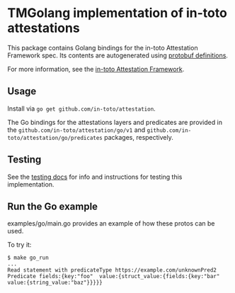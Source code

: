 # TMGolang implementation of in-toto attestations

This package contains Golang bindings for the in-toto Attestation Framework
spec. Its contents are autogenerated using
[protobuf definitions](https://github.com/in-toto/attestation/tree/main/protos).

For more information, see the
[in-toto Attestation Framework](https://github.com/in-toto/attestation).

## Usage

Install via `go get github.com/in-toto/attestation`.

The Go bindings for the attestations layers and predicates are provided in
the `github.com/in-toto/attestation/go/v1` and
`github.com/in-toto/attestation/go/predicates` packages, respectively.

## Testing

See the [testing docs] for info and instructions for testing this implementation.

## Run the Go example

examples/go/main.go provides an example of how these protos can be used.

To try it:

```shell
$ make go_run
...
Read statement with predicateType https://example.com/unknownPred2
Predicate fields:{key:"foo"  value:{struct_value:{fields:{key:"bar"  value:{string_value:"baz"}}}}}
```

[testing docs]: ../docs/testing.md#testing-the-go-bindings
